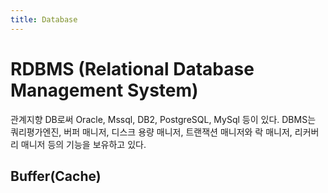 ```yaml
---
title: Database
---
```


# RDBMS (Relational Database Management System)
관계지향 DB로써 Oracle, Mssql, DB2, PostgreSQL, MySql 등이 있다.
DBMS는 쿼리평가엔진, 버퍼 매니저, 디스크 용량 매니저, 트랜잭션 매니저와 락 매니저, 리커버리 매니저 등의 기능을 보유하고 있다.


## Buffer(Cache)
